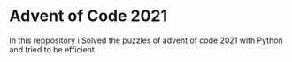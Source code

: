 # Advent of Code 2021
In this reppository i Solved the puzzles of advent of code 2021 with Python and tried to be efficient.
